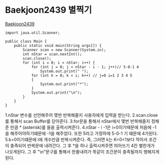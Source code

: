 Baekjoon2439 별찍기 
=====
[Baekjoon2439](https://www.acmicpc.net/problem/2439)


```
import java.util.Scanner;

public class Main {
    public static void main(String args[]) {
        Scanner scan = new Scanner(System.in);
        int nStar = scan.nextInt();
        scan.close();
        for (int i = 0; i < nStar; i++) {
            for (int j = 0; j < nStar - i - 1; j++)// 5-0-1 4
                System.out.print(" ");
            for (int k = 0; k < i; k++) // j=0 i=1 2 3 4 5
            {
                System.out.print("*");
            }
            System.out.print("\n");
        }
    }
}
```

1.nStar 변수를 선언해주어 몇번 반복해줄지 사용자에게 입력을 받는다. 
2.scan.close를 통해서 scan Buffer를 닫아준다. 
3.for문을 통해서 nStar에서 몇번 반복해줄지 정해준 만큼 * (asterisk)를 들을 출력시켜준다.
4.nStar - i -1은 i=0이기때문에 처음에 -1을 해주어야하기떄문에 -1을 해주었다. 또한 5라고 가정하에 5-0-1 기 떄문에 4가된다.
5.k=0이기떄문에 i에 개수만큼 반복시켜준다. 즉, 그러면 k는 K=0<1보다 작아서 조건이 충족되어 반복문에 내려간다. 그 후 *을 하나 출력시켜주면 띄어쓰기 4칸 별한개가 나오게된다.  그 후 "\n"문구를 통해서 한줄내려가 똑같이 조건문이 충족될까지 행해지게된다. 